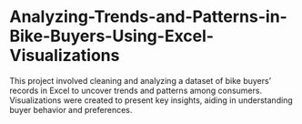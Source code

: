 # Analyzing-Trends-and-Patterns-in-Bike-Buyers-Using-Excel-Visualizations
This project involved cleaning and analyzing a dataset of bike buyers’ records in Excel to uncover trends and patterns among consumers. Visualizations were created to present key insights, aiding in understanding buyer behavior and preferences.
